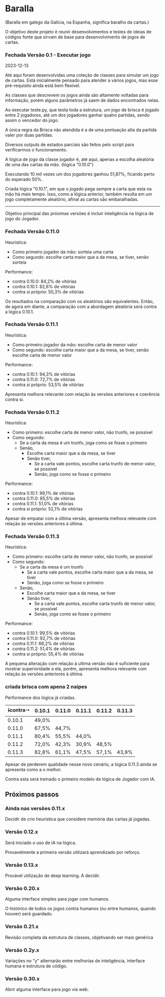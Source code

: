 # Baralla

(Baralla em galego da Galícia, na Espanha, significa baralho da cartas.)

O objetivo deste projeto é reunir desenvolvimentos e testes de ideias de códigos fonte que sirvam de base para desenvolvimento de jogos de cartas.

### Fechada Versão 0.1 - Executar jogo

2023-12-13

Até aqui foram desenvolvidas uma coleção de classes para simular um jogo de cartas. Está inicialmente pensado para atender a vários jogos, mas esse pré-requisito ainda está bem flexível.

As classes que descrevem os jogos ainda são altamente voltadas para informação, porém alguns parâmetros já saem de dados encontrados nelas.

Ao executar teste.py, que testa toda a estrutura, um jogo de brisca é jogado entre 2 jogadores, até um dos jogadores ganhar quatro partidas, sendo assim o vencedor do jogo.

A única regra da Brisca não atendida é a de uma pontuação alta da partida valer por duas partidas.

Diversos outputs de estados parciais são feitos pelo script para verificarmos o funcionamento.

A lógica de jogo da classe jogador é, até aqui, apenas a escolha aleatória de uma das cartas da mão. (lógica "0.10.0")

Executando 10 mil vezes um dos jogadores ganhou 51,87%, ficando perto do esperado 50%.

Criada lógica "0.10.1", em que o jogado pega sempre a carta que esta na mão há mais tempo. Isso, como a lógica anterior, também resulta em um jogo completamente aleatório, afinal as cartas são embaralhadas.

---

Objetivo principal das próximas versões é incluir inteligência na lógica de jogo do Jogador.

### Fechada Versão 0.11.0

Heurística:
- Como primeiro jogador da mão: sorteia uma carta
- Como segundo: escolhe carta maior que a da mesa, se tiver, senão sorteia

Performance:
- contra 0.10.0: 84,2% de vitórias
- contra 0.10.1: 82,6% de vitórias
- contra si próprio: 50,3% de vitórias

Os resultados na comparação com os aleatórios são equivalentes. Então, de agora em diante, a comparação com a abordagem aleatória será contra a lógica 0.10.1.

### Fechada Versão 0.11.1

Heurística:
- Como primeiro jogador da mão: escolhe carta de menor valor
- Como segundo: escolhe carta maior que a da mesa, se tiver, senão escolhe carta de menor valor

Performance:
- contra 0.10.1: 94,3% de vitórias
- contra 0.11.0: 72,7% de vitórias
- contra si próprio: 53,5% de vitórias

Apresenta melhora relevante com relação às versões anteriores e coerência contra si.

### Fechada Versão 0.11.2

Heurística:
- Como primeiro: escolhe carta de menor valor, não trunfo, se possível
- Como segundo:
    - Se a carta da mesa é um trunfo, joga como se fosse o primeiro
    - Senão,
        - Escolhe carta maior que a da mesa, se tiver
        - Senão tiver,
            - Se a carta vale pontos, escolhe carta trunfo de menor valor, se possível
            - Senão, joga como se fosse o primeiro

Performance:
- contra 0.10.1: 99,1% de vitórias
- contra 0.11.0: 85,5% de vitórias
- contra 0.11.1: 51,0% de vitórias
- contra si próprio: 52,1% de vitórias

Apesar de empatar com a última versão, apresenta melhora relevante com relação às versões anteriores à última.

### Fechada Versão 0.11.3

Heurística:
- Como primeiro: escolhe carta de menor valor, não trunfo, se possível
- Como segundo:
    - Se a carta da mesa é um trunfo
        - Se a carta vale pontos, escolhe carta maior que a da mesa, se tiver
        - Senão, joga como se fosse o primeiro
    - Senão,
        - Escolhe carta maior que a da mesa, se tiver
        - Senão tiver,
            - Se a carta vale pontos, escolhe carta trunfo de menor valor, se possível
            - Senão, joga como se fosse o primeiro

Performance:
- contra 0.10.1: 99,5% de vitórias
- contra 0.11.0: 92,7% de vitórias
- contra 0.11.1: 66,2% de vitórias
- contra 0.11.2: 51,4% de vitórias
- contra si próprio: 55,4% de vitórias

A pequena alteração com relação à ultima versão não é suficiente para mostrar superioridade a ela, porém, apresenta melhora relevante com relação às versões anteriores à última.

### criada brisca com apena 2 naipes

Performance dos lógica já criadas.

|&#129047;contra&#129042;| 0.10.1 | 0.11.0 | 0.11.1 | 0.11.2 | 0.11.3 |
|--------|--------|--------|--------|--------|--------|
| 0.10.1 |  49,0% |        |        |        |        |
| 0.11.0 |  67,5% |  44,7% |        |        |        |
| 0.11.1 |  80,4% |  55,5% |  44,0% |        |        |
| 0.11.2 |  72,0% |  42,3% |  30,9% |  48,5% |        |
| 0.11.3 |  82,8% |  61,1% |  47,5% |  57,1% |  43,9% |

Apesar de perderem qualidade nesse novo cenário, a lógica 0.11.3 ainda se apresenta como a o melhor.

Contra esta será treinado o primeiro modelo de lógica de Jogador com IA.

## Próximos passos

### Ainda nas versões 0.11.x

Decidir de crio heurística que considere memória das cartas já jogadas.

### Versão 0.12.x

Será iniciado o uso de IA na lógica.

Provavelmente a primeira versão utilizará aprendizado por reforço.

### Versão 0.13.x

Provável utilização de deep learning. A decidir.

### Versão 0.20.x

Alguma interface simples para jogar com humanos.

O histórico de todos os jogos contra humanos (ou entre humanos, quando houver) será guardado.

### Versão 0.21.x

Revisão completa da estrutura de classes, objetivando ser mais genérica

### Versão 0.2y.x

Variações no "y" alternarão entre melhorias de inteligência, interface humana e estrutura de código.

### Versão 0.30.x

Abrir alguma interface para jogo via web.
